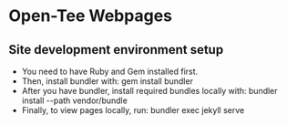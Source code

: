 Open-Tee Webpages
=================

Site development environment setup
----------------------------------

* You need to have Ruby and Gem installed first.
* Then, install bundler with:
    gem install bundler
* After you have bundler, install required bundles locally with:
    bundler install --path vendor/bundle
* Finally, to view pages locally, run:
    bundler exec jekyll serve
